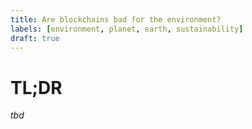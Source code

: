 ```yaml
---
title: Are blockchains bad for the environment?
labels: [environment, planet, earth, sustainability]
draft: true
---
```


# TL;DR

_tbd_
